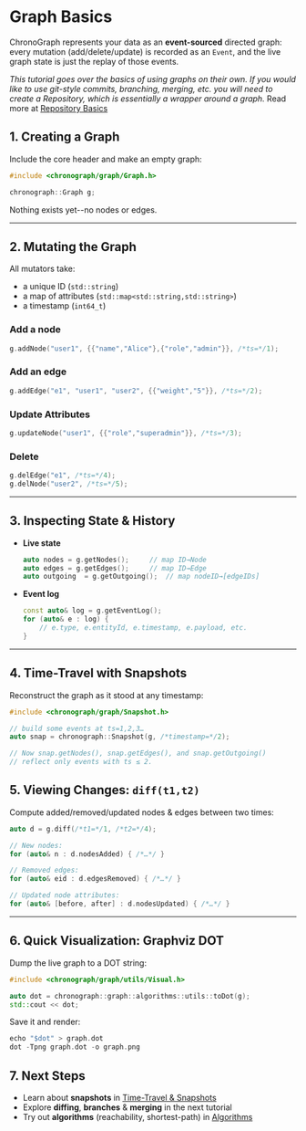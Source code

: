 # Graph Basics

ChronoGraph represents your data as an **event-sourced** directed graph: every mutation (add/delete/update) is recorded as an `Event`, and the live graph state is just the replay of those events.

*This tutorial goes over the basics of using graphs on their own. If you would like to use git-style commits, branching, merging, etc. you will need to create a Repository, which is essentially a wrapper around a graph.* Read more at [Repository Basics](repository_basics.md)

## 1. Creating a Graph

Include the core header and make an empty graph:

```cpp
#include <chronograph/graph/Graph.h>

chronograph::Graph g;
```

Nothing exists yet--no nodes or edges.

---

## 2. Mutating the Graph

All mutators take:
- a unique ID (`std::string`)
- a map of attributes (`std::map<std::string,std::string>`)
- a timestamp (`int64_t`)

### Add a node

```cpp
g.addNode("user1", {{"name","Alice"},{"role","admin"}}, /*ts=*/1);
``` 

### Add an edge

```cpp
g.addEdge("e1", "user1", "user2", {{"weight","5"}}, /*ts=*/2);
```

### Update Attributes

```cpp
g.updateNode("user1", {{"role","superadmin"}}, /*ts=*/3);
```

### Delete
```cpp
g.delEdge("e1", /*ts=*/4);
g.delNode("user2", /*ts=*/5);
```

---

## 3. Inspecting State & History

- **Live state**  
    ```cpp
    auto nodes = g.getNodes();     // map ID→Node
    auto edges = g.getEdges();     // map ID→Edge
    auto outgoing  = g.getOutgoing();  // map nodeID→[edgeIDs]
    ```

- **Event log**
    ```cpp
    const auto& log = g.getEventLog();
    for (auto& e : log) {
        // e.type, e.entityId, e.timestamp, e.payload, etc.
    }
    ```

---

## 4. Time-Travel with Snapshots

Reconstruct the graph as it stood at any timestamp:

```cpp
#include <chronograph/graph/Snapshot.h>

// build some events at ts=1,2,3…
auto snap = chronograph::Snapshot(g, /*timestamp=*/2);

// Now snap.getNodes(), snap.getEdges(), and snap.getOutgoing()
// reflect only events with ts ≤ 2.
```

## 5. Viewing Changes: `diff(t1,t2)`
Compute added/removed/updated nodes & edges between two times:

```cpp
auto d = g.diff(/*t1=*/1, /*t2=*/4);

// New nodes:
for (auto& n : d.nodesAdded) { /*…*/ }

// Removed edges:
for (auto& eid : d.edgesRemoved) { /*…*/ }

// Updated node attributes:
for (auto& [before, after] : d.nodesUpdated) { /*…*/ }
```

---

## 6. Quick Visualization: Graphviz DOT

Dump the live graph to a DOT string:

```cpp
#include <chronograph/graph/utils/Visual.h>

auto dot = chronograph::graph::algorithms::utils::toDot(g);
std::cout << dot;
```

Save it and render:

```cpp
echo "$dot" > graph.dot
dot -Tpng graph.dot -o graph.png
```
## 7. Next Steps
- Learn about **snapshots** in [Time-Travel & Snapshots](algorithms.md)  
- Explore **diffing**, **branches** & **merging** in the next tutorial  
- Try out **algorithms** (reachability, shortest-path) in [Algorithms](algorithms_basics.md)